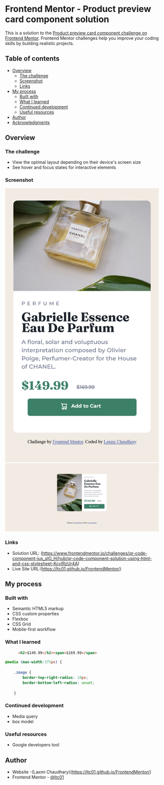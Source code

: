 # Frontend Mentor - Product preview card component solution

This is a solution to the [Product preview card component challenge on Frontend Mentor](https://www.frontendmentor.io/challenges/product-preview-card-component-GO7UmttRfa). Frontend Mentor challenges help you improve your coding skills by building realistic projects. 

## Table of contents

- [Overview](#overview)
  - [The challenge](#the-challenge)
  - [Screenshot](#screenshot)
  - [Links](#links)
- [My process](#my-process)
  - [Built with](#built-with)
  - [What I learned](#what-i-learned)
  - [Continued development](#continued-development)
  - [Useful resources](#useful-resources)
- [Author](#author)
- [Acknowledgments](#acknowledgments)


## Overview

### The challenge


- View the optimal layout depending on their device's screen size
- See hover and focus states for interactive elements

### Screenshot

![](./ss.png)
![](./ss1.png)



### Links

- Solution URL: (https://www.frontendmentor.io/challenges/qr-code-component-iux_sIO_H/hub/qr-code-component-solution-using-html-and-css-stylesheet-KcvIRzUr4A)
- Live Site URL:(https://ltc01.github.io/FrontendMentor/)

## My process

### Built with

- Semantic HTML5 markup
- CSS custom properties
- Flexbox
- CSS Grid
- Mobile-first workflow


### What I learned


```html
      <h2>$149.99</h2><span>$169.99</span>
```
```css
@media (max-width:375px) {

    .image {
        border-top-right-radius: 10px;
        border-bottom-left-radius: unset;
       
    }
```


### Continued development
 - Media query
 - box model

### Useful resources
- Google developers tool

## Author

- Website -(Laxmi Chaudhary)(https://ltc01.github.io/FrontendMentor/)
- Frontend Mentor - [@ltc01](https://www.frontendmentor.io/profile/ltc01)

